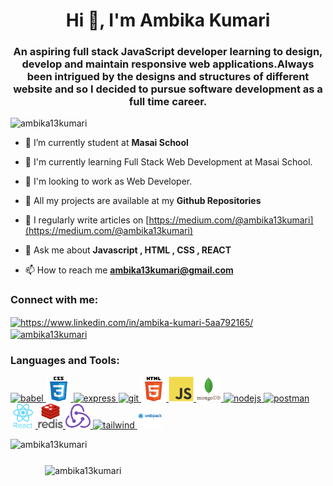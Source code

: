 <h1 align="center">Hi 👋, I'm Ambika Kumari</h1>
<h3 align="center">An aspiring full stack JavaScript developer learning to design, develop and maintain responsive web applications.Always been intrigued by the
designs and structures of different website and so I decided to pursue software development as a full time career.</h3>

<p align="left"> <img src="https://komarev.com/ghpvc/?username=ambika13kumari&label=Profile%20views&color=0e75b6&style=flat" alt="ambika13kumari" /> </p>

- 🔭 I’m currently student at **Masai School**

- 👯 I'm currently learning Full Stack Web Development at Masai School.

- 🤝 I'm looking to work as Web Developer.
- 🔭 All my projects are available at my **Github Repositories**
- 📝 I regularly write articles on [https://medium.com/@ambika13kumari](https://medium.com/@ambika13kumari)

- 💬 Ask me about **Javascript , HTML , CSS , REACT**

- 📫 How to reach me **ambika13kumari@gmail.com**

<h3 align="left">Connect with me:</h3>

<p align="left">
<a href="https://linkedin.com/in/https://www.linkedin.com/in/ambika-kumari-5aa792165/" target="blank"><img align="center" src="https://raw.githubusercontent.com/rahuldkjain/github-profile-readme-generator/master/src/images/icons/Social/linked-in-alt.svg" alt="https://www.linkedin.com/in/ambika-kumari-5aa792165/" height="30" width="40" /></a>
<a href="https://medium.com/ambika13kumari" target="blank"><img align="center" src="https://raw.githubusercontent.com/rahuldkjain/github-profile-readme-generator/master/src/images/icons/Social/medium.svg" alt="ambika13kumari" height="30" width="40" /></a>
</p>
<h3 align="left">Languages and Tools:</h3>

<p align="left"> <a href="https://babeljs.io/" target="_blank" rel="noreferrer"> <img src="https://upload.wikimedia.org/wikipedia/commons/thumb/0/02/Babel_Logo.svg/1200px-Babel_Logo.svg.png" alt="babel" width="40" height="40"/> </a> <a href="https://www.w3schools.com/css/" target="_blank" rel="noreferrer"> <img
src="https://raw.githubusercontent.com/devicons/devicon/master/icons/css3/css3-original-wordmark.svg" alt="css3" width="40" height="40"/> </a> <a href="https://expressjs.com" target="_blank" rel="noreferrer"> <img src="https://www.edureka.co/blog/wp-content/uploads/2019/07/express-logo.png" alt="express" width="40" height="40"/> </a> <a href="https://git-scm.com/" target="_blank" rel="noreferrer"> <img src="https://www.vectorlogo.zone/logos/git-scm/git-scm-icon.svg" alt="git" width="40" height="40"/> </a> <a href="https://www.w3.org/html/" target="_blank" rel="noreferrer"> <img src="https://raw.githubusercontent.com/devicons/devicon/master/icons/html5/html5-original-wordmark.svg" alt="html5" width="40" height="40"/> </a> <a href="https://developer.mozilla.org/en-US/docs/Web/JavaScript" target="_blank" rel="noreferrer"> <img src="https://raw.githubusercontent.com/devicons/devicon/master/icons/javascript/javascript-original.svg" alt="javascript" width="40" height="40"/> </a> <a href="https://www.mongodb.com/" target="_blank" rel="noreferrer"> <img src="https://raw.githubusercontent.com/devicons/devicon/master/icons/mongodb/mongodb-original-wordmark.svg" alt="mongodb" width="40" height="40"/> </a> <a href="https://nodejs.org" target="_blank" rel="noreferrer"> <img src="https://www.the-guild.dev/blog-assets/nodejs-esm/nodejs_logo.png" alt="nodejs" width="40" height="40"/> </a> <a href="https://postman.com" target="_blank" rel="noreferrer"> <img src="https://www.vectorlogo.zone/logos/getpostman/getpostman-icon.svg" alt="postman" width="40" height="40"/> </a> <a href="https://reactjs.org/" target="_blank" rel="noreferrer"> <img src="https://raw.githubusercontent.com/devicons/devicon/master/icons/react/react-original-wordmark.svg" alt="react" width="40" height="40"/> </a> <a href="https://redis.io" target="_blank" rel="noreferrer"> <img src="https://raw.githubusercontent.com/devicons/devicon/master/icons/redis/redis-original-wordmark.svg" alt="redis" width="40" height="40"/> </a> <a href="https://redux.js.org" target="_blank" rel="noreferrer"> <img src="https://raw.githubusercontent.com/devicons/devicon/master/icons/redux/redux-original.svg" alt="redux" width="40" height="40"/> </a> <a href="https://tailwindcss.com/" target="_blank" rel="noreferrer"> <img src="https://www.vectorlogo.zone/logos/tailwindcss/tailwindcss-icon.svg" alt="tailwind" width="40" height="40"/> </a> <a href="https://webpack.js.org" target="_blank" rel="noreferrer"> <img src="https://raw.githubusercontent.com/devicons/devicon/d00d0969292a6569d45b06d3f350f463a0107b0d/icons/webpack/webpack-original-wordmark.svg" alt="webpack" width="40" height="40"/> </a> </p>


<p><img align="left" src="https://github-readme-stats.vercel.app/api/top-langs?username=ambika13kumari&show_icons=true&locale=en&layout=compact" alt="ambika13kumari" /></p>
<h5></h5>
&nbsp;&nbsp;&nbsp;&nbsp;&nbsp;&nbsp;
<p>&nbsp;&nbsp;&nbsp;&nbsp;&nbsp;&nbsp;&nbsp;&nbsp;&nbsp;&nbsp;&nbsp;&nbsp;&nbsp;&nbsp;<img align="center" src="https://github-readme-stats.vercel.app/api?username=ambika13kumari&show_icons=true&locale=en" alt="ambika13kumari" /></p>
